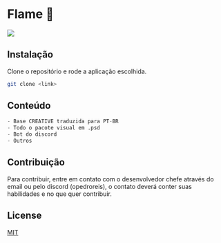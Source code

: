 # Flame 👋
<img src="https://media.discordapp.net/attachments/777395872568049695/1146981933142769834/1080.png?width=1248&height=512"  />


## Instalação

Clone o repositório e rode a aplicação escolhida.
```bash
git clone <link>
```

## Conteúdo

```python
- Base CREATIVE traduzida para PT-BR
- Todo o pacote visual em .psd
- Bot do discord
- Outros
```

## Contribuição

Para contribuir, entre em contato com o desenvolvedor chefe através do email ou pelo discord (opedroreis), o contato deverá conter suas habilidades e no que quer contribuir.

## License

[MIT](https://choosealicense.com/licenses/mit/)
